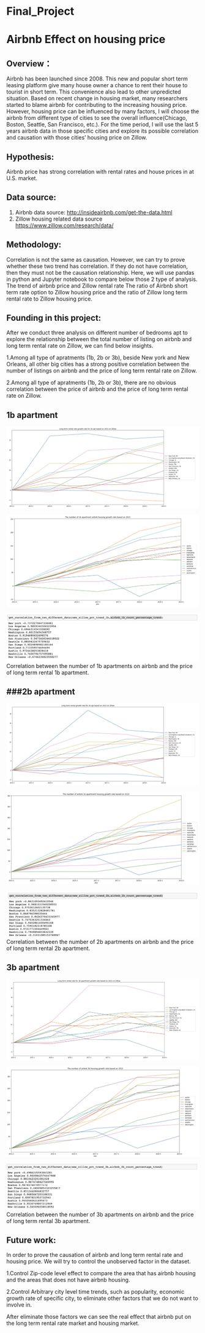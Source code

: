 # Final_Project

Airbnb Effect on housing price
================================


Overview：
------------------
Airbnb has been launched since 2008. This new and popular short term leasing platform give many house owner a chance to rent their house to tourist in short term. This convenience also lead to other unpredicted situation. Based on recent change in housing market, many researchers started to blame airbnb for contributing to the increasing housing price. 
However, housing price can be influenced by many factors, I will choose the airbnb from different type of cities to see the overall influence(Chicago, Boston, Seattle, San Francisco, etc.). For the time period, I will use the last 5 years airbnb data in those specific cities and explore its possible correlation and causation with those cities’ housing price on Zillow.

Hypothesis:
----------------
Airbnb price has strong correlation with rental rates and house prices in at U.S. market.


Data source:
-----------------
1. Airbnb data source: http://insideairbnb.com/get-the-data.html 
2. Zillow housing related data source https://www.zillow.com/research/data/

Methodology:
-----------------
Correlation is not the same as causation. However, we can try to prove whether these two trend has correlation. If they do not have correlation, then they must not be the causation relationship.
Here, we will use pandas in python and Jupyter notebook to compare below those 2 type of analysis.
The trend of airbnb price and Zillow rental rate
The ratio of Airbnb short term rate option to Zillow housing price and the ratio of  Zillow long term rental rate to Zillow housing price.

Founding in this project:
--------------------------
After we conduct three analysis on different number of bedrooms apt to explore the relationship between the total number of listing on airbnb and long term rental rate on Zillow, we can find below insights.

1.Among all type of apratments (1b, 2b or 3b), beside New york and New Orleans, all other big cities has a strong positive correlation between the number of listings on airbnb and the price of long term rental rate on Zillow.

2.Among all type of apratments (1b, 2b or 3b), there are no obvious correlation between the price of airbnb and the price of long term rental rate on Zillow.

1b apartment
-----------
![](https://github.com/cye2277/Final_Project/blob/master/image%20for%20project/Screen%20Shot%202019-05-03%20at%203.37.25%20PM.png)  

![](https://github.com/cye2277/Final_Project/blob/master/image%20for%20project/Screen%20Shot%202019-05-03%20at%203.37.33%20PM.png)  

![](https://github.com/cye2277/Final_Project/blob/master/image%20for%20project/Screen%20Shot%202019-05-03%20at%203.37.47%20PM.png)  
Correlation between the number of 1b apartments on airbnb and the price of long term rental 1b apartment.

###2b apartment
-------------------
![](https://github.com/cye2277/Final_Project/blob/master/image%20for%20project/Screen%20Shot%202019-05-03%20at%203.38.02%20PM.png)  

![](https://github.com/cye2277/Final_Project/blob/master/image%20for%20project/Screen%20Shot%202019-05-03%20at%203.38.12%20PM.png)  


![](https://github.com/cye2277/Final_Project/blob/master/image%20for%20project/Screen%20Shot%202019-05-03%20at%203.38.20%20PM.png)  
Correlation between the number of 2b apartments on airbnb and the price of long term rental 2b apartment.


3b apartment
---------------------
![](https://github.com/cye2277/Final_Project/blob/master/image%20for%20project/Screen%20Shot%202019-05-03%20at%203.38.28%20PM.png)  

![](https://github.com/cye2277/Final_Project/blob/master/image%20for%20project/Screen%20Shot%202019-05-03%20at%203.38.35%20PM.png)  

![](https://github.com/cye2277/Final_Project/blob/master/image%20for%20project/Screen%20Shot%202019-05-03%20at%203.38.41%20PM.png)  
Correlation between the number of 3b apartments on airbnb and the price of long term rental 3b apartment.


Future work: 
-------------------------

In order to prove the causation of airbnb and long term rental rate and housing price. We will try to control the unobserved factor in the dataset. 

1.Control Zip-code level effect to compare the area that has airbnb housing and the areas that does not have airbnb housing. 

2.Control Arbitrary city level time trends, such as popularity, economic growth rate of specific city, to eliminate other factors that we do not want to involve in. 

After eliminate those factors we can see the real effect that airbnb put on the long term rental rate market and housing market.
